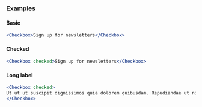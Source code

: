 ### Examples

#### Basic

```jsx
<Checkbox>Sign up for newsletters</Checkbox>
```


#### Checked

```jsx
<Checkbox checked>Sign up for newsletters</Checkbox>
```


#### Long label

```jsx
<Checkbox checked>
Ut ut ut suscipit dignissimos quia dolorem quibusdam. Repudiandae ut nihil ut dolor. Aut blanditiis consectetur nobis neque qui. Pariatur odio doloremque aut numquam fugiat dolores enim magnam quia. Pariatur necessitatibus maxime quia id distinctio quia blanditiis eveniet aut.
</Checkbox>
```
